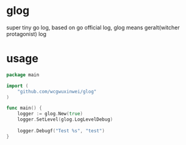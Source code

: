 # glog
super tiny go log, based on go official log, glog means geralt(witcher protagonist) log

# usage

```go
package main

import (
    "github.com/wcgwuxinwei/glog"
)

func main() {
    logger := glog.New(true)
    logger.SetLevel(glog.LogLevelDebug)
    
    logger.Debugf("Test %s", "test")
}

```

